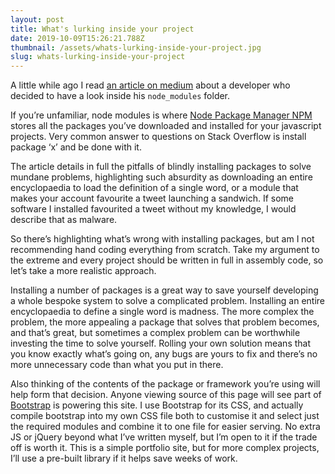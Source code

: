 ```yaml
---
layout: post
title: What's lurking inside your project
date: 2019-10-09T15:26:21.788Z
thumbnail: /assets/whats-lurking-inside-your-project.jpg
slug: whats-lurking-inside-your-project
---
```

A little while ago I read [an article on medium](https://medium.com/s/silicon-satire/i-peeked-into-my-node-modules-directory-and-you-wont-believe-what-happened-next-b89f63d21558) about a developer who decided to have a look inside his `node_modules` folder. 

If you’re unfamiliar, node modules is where [Node Package Manager NPM](https://npmjs.com) stores all the packages you’ve downloaded and installed for your javascript projects. Very common answer to questions on Stack Overflow is install package ‘x’ and be done with it. 

The article details in full the pitfalls of blindly installing packages to solve mundane problems, highlighting such absurdity as downloading an entire encyclopaedia to load the definition of a single word, or a module that makes your account favourite a tweet launching a sandwich. If some software I installed favourited a tweet without my knowledge, I would describe that as malware.

So there’s highlighting what’s wrong with installing packages, but am I not recommending hand coding everything from scratch. Take my argument to the extreme and every project should be written in full in assembly code, so let’s take a more realistic approach. 

Installing a number of packages is a great way to save yourself developing a whole bespoke system to solve a complicated problem. Installing an entire encyclopaedia to define a single word is madness. The more complex the problem, the more appealing a package that solves that problem becomes, and that’s great, but sometimes a complex problem can be worthwhile investing the time to solve yourself. Rolling your own solution means that you know exactly what’s going on, any bugs are yours to fix and there’s no more unnecessary code than what you put in there. 

Also thinking of the contents of the package or framework you’re using will help form that decision. Anyone viewing source of this page will see part of [Bootstrap](https://getbootstrap.com) is powering this site. I use Bootstrap for its CSS, and actually compile bootstrap into my own CSS file both to customise it and  select just the required modules and combine it to one file for easier serving. No extra JS or jQuery beyond what I’ve written myself, but I’m open to it if the trade off is worth it. This is a simple portfolio site, but for more complex projects, I’ll use a pre-built library if it helps save weeks of work. 
